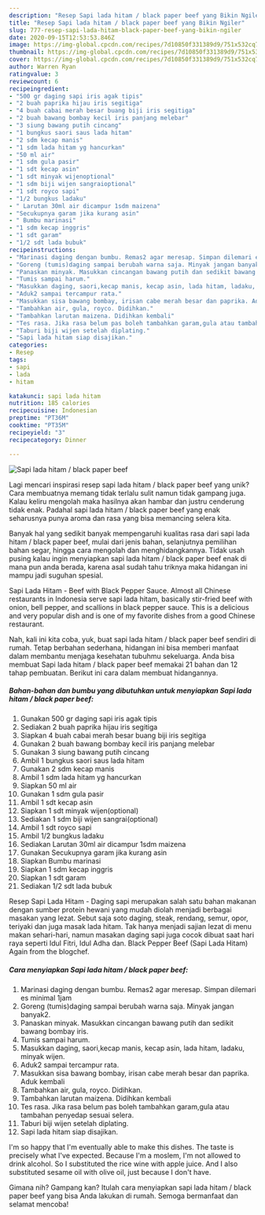 ```yaml
---
description: "Resep Sapi lada hitam / black paper beef yang Bikin Ngiler"
title: "Resep Sapi lada hitam / black paper beef yang Bikin Ngiler"
slug: 777-resep-sapi-lada-hitam-black-paper-beef-yang-bikin-ngiler
date: 2020-09-15T12:53:53.846Z
image: https://img-global.cpcdn.com/recipes/7d10850f331389d9/751x532cq70/sapi-lada-hitam-black-paper-beef-foto-resep-utama.jpg
thumbnail: https://img-global.cpcdn.com/recipes/7d10850f331389d9/751x532cq70/sapi-lada-hitam-black-paper-beef-foto-resep-utama.jpg
cover: https://img-global.cpcdn.com/recipes/7d10850f331389d9/751x532cq70/sapi-lada-hitam-black-paper-beef-foto-resep-utama.jpg
author: Warren Ryan
ratingvalue: 3
reviewcount: 6
recipeingredient:
- "500 gr daging sapi iris agak tipis"
- "2 buah paprika hijau iris segitiga"
- "4 buah cabai merah besar buang biji iris segitiga"
- "2 buah bawang bombay kecil iris panjang melebar"
- "3 siung bawang putih cincang"
- "1 bungkus saori saus lada hitam"
- "2 sdm kecap manis"
- "1 sdm lada hitam yg hancurkan"
- "50 ml air"
- "1 sdm gula pasir"
- "1 sdt kecap asin"
- "1 sdt minyak wijenoptional"
- "1 sdm biji wijen sangraioptional"
- "1 sdt royco sapi"
- "1/2 bungkus ladaku"
- " Larutan 30ml air dicampur 1sdm maizena"
- "Secukupnya garam jika kurang asin"
- " Bumbu marinasi"
- "1 sdm kecap inggris"
- "1 sdt garam"
- "1/2 sdt lada bubuk"
recipeinstructions:
- "Marinasi daging dengan bumbu. Remas2 agar meresap. Simpan dilemari es minimal 1jam"
- "Goreng (tumis)daging sampai berubah warna saja. Minyak jangan banyak2."
- "Panaskan minyak. Masukkan cincangan bawang putih dan sedikit bawang bombay iris."
- "Tumis sampai harum."
- "Masukkan daging, saori,kecap manis, kecap asin, lada hitam, ladaku, minyak wijen."
- "Aduk2 sampai tercampur rata."
- "Masukkan sisa bawang bombay, irisan cabe merah besar dan paprika. Aduk kembali"
- "Tambahkan air, gula, royco. Didihkan."
- "Tambahkan larutan maizena. Didihkan kembali"
- "Tes rasa. Jika rasa belum pas boleh tambahkan garam,gula atau tambahan penyedap sesuai selera."
- "Taburi biji wijen setelah diplating."
- "Sapi lada hitam siap disajikan."
categories:
- Resep
tags:
- sapi
- lada
- hitam

katakunci: sapi lada hitam 
nutrition: 185 calories
recipecuisine: Indonesian
preptime: "PT36M"
cooktime: "PT35M"
recipeyield: "3"
recipecategory: Dinner

---
```



![Sapi lada hitam / black paper beef](https://img-global.cpcdn.com/recipes/7d10850f331389d9/751x532cq70/sapi-lada-hitam-black-paper-beef-foto-resep-utama.jpg)

Lagi mencari inspirasi resep sapi lada hitam / black paper beef yang unik? Cara membuatnya memang tidak terlalu sulit namun tidak gampang juga. Kalau keliru mengolah maka hasilnya akan hambar dan justru cenderung tidak enak. Padahal sapi lada hitam / black paper beef yang enak seharusnya punya aroma dan rasa yang bisa memancing selera kita.

Banyak hal yang sedikit banyak mempengaruhi kualitas rasa dari sapi lada hitam / black paper beef, mulai dari jenis bahan, selanjutnya pemilihan bahan segar, hingga cara mengolah dan menghidangkannya. Tidak usah pusing kalau ingin menyiapkan sapi lada hitam / black paper beef enak di mana pun anda berada, karena asal sudah tahu triknya maka hidangan ini mampu jadi suguhan spesial.

Sapi Lada Hitam - Beef with Black Pepper Sauce. Almost all Chinese restaurants in Indonesia serve sapi lada hitam, basically stir-fried beef with onion, bell pepper, and scallions in black pepper sauce. This is a delicious and very popular dish and is one of my favorite dishes from a good Chinese restaurant.


Nah, kali ini kita coba, yuk, buat sapi lada hitam / black paper beef sendiri di rumah. Tetap berbahan sederhana, hidangan ini bisa memberi manfaat dalam membantu menjaga kesehatan tubuhmu sekeluarga. Anda bisa membuat Sapi lada hitam / black paper beef memakai 21 bahan dan 12 tahap pembuatan. Berikut ini cara dalam membuat hidangannya.

<!--inarticleads1-->

##### Bahan-bahan dan bumbu yang dibutuhkan untuk menyiapkan Sapi lada hitam / black paper beef:

1. Gunakan 500 gr daging sapi iris agak tipis
1. Sediakan 2 buah paprika hijau iris segitiga
1. Siapkan 4 buah cabai merah besar buang biji iris segitiga
1. Gunakan 2 buah bawang bombay kecil iris panjang melebar
1. Gunakan 3 siung bawang putih cincang
1. Ambil 1 bungkus saori saus lada hitam
1. Gunakan 2 sdm kecap manis
1. Ambil 1 sdm lada hitam yg hancurkan
1. Siapkan 50 ml air
1. Gunakan 1 sdm gula pasir
1. Ambil 1 sdt kecap asin
1. Siapkan 1 sdt minyak wijen(optional)
1. Sediakan 1 sdm biji wijen sangrai(optional)
1. Ambil 1 sdt royco sapi
1. Ambil 1/2 bungkus ladaku
1. Sediakan  Larutan 30ml air dicampur 1sdm maizena
1. Gunakan Secukupnya garam jika kurang asin
1. Siapkan  Bumbu marinasi
1. Siapkan 1 sdm kecap inggris
1. Siapkan 1 sdt garam
1. Sediakan 1/2 sdt lada bubuk


Resep Sapi Lada Hitam - Daging sapi merupakan salah satu bahan makanan dengan sumber protein hewani yang mudah diolah menjadi berbagai masakan yang lezat. Sebut saja soto daging, steak, rendang, semur, opor, teriyaki dan juga masak lada hitam. Tak hanya menjadi sajian lezat di menu makan sehari-hari, namun masakan daging sapi juga cocok dibuat saat hari raya seperti Idul Fitri, Idul Adha dan. Black Pepper Beef (Sapi Lada Hitam) Again from the blogchef. 

<!--inarticleads2-->

##### Cara menyiapkan Sapi lada hitam / black paper beef:

1. Marinasi daging dengan bumbu. Remas2 agar meresap. Simpan dilemari es minimal 1jam
1. Goreng (tumis)daging sampai berubah warna saja. Minyak jangan banyak2.
1. Panaskan minyak. Masukkan cincangan bawang putih dan sedikit bawang bombay iris.
1. Tumis sampai harum.
1. Masukkan daging, saori,kecap manis, kecap asin, lada hitam, ladaku, minyak wijen.
1. Aduk2 sampai tercampur rata.
1. Masukkan sisa bawang bombay, irisan cabe merah besar dan paprika. Aduk kembali
1. Tambahkan air, gula, royco. Didihkan.
1. Tambahkan larutan maizena. Didihkan kembali
1. Tes rasa. Jika rasa belum pas boleh tambahkan garam,gula atau tambahan penyedap sesuai selera.
1. Taburi biji wijen setelah diplating.
1. Sapi lada hitam siap disajikan.


I&#39;m so happy that I&#39;m eventually able to make this dishes. The taste is precisely what I&#39;ve expected. Because I&#39;m a moslem, I&#39;m not allowed to drink alcohol. So I substituted the rice wine with apple juice. And I also substituted sesame oil with olive oil, just because I don&#39;t have. 

Gimana nih? Gampang kan? Itulah cara menyiapkan sapi lada hitam / black paper beef yang bisa Anda lakukan di rumah. Semoga bermanfaat dan selamat mencoba!
